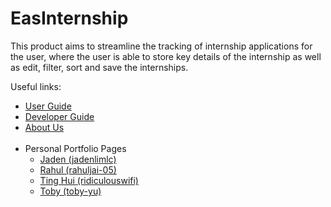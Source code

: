 # EasInternship

This product aims to streamline the tracking of internship applications for the user, where the user is able to store key details of the internship as well as edit, filter, sort and save the internships.

Useful links:
* [User Guide](UserGuide.md)
* [Developer Guide](DeveloperGuide.md)
* [About Us](AboutUs.md)
<br><br>
* Personal Portfolio Pages
  * [Jaden (jadenlimlc)](team/jadenlimjc.md)
  * [Rahul (rahuljai-05)](team/rahul.md)
  * [Ting Hui (ridiculouswifi)](team/ridiculouswifi.md)
  * [Toby (toby-yu)](team/toby-yu.md)